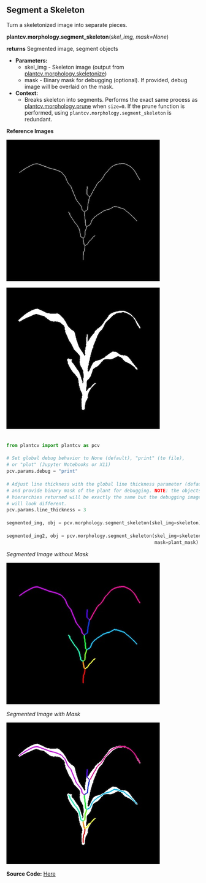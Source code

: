 ## Segment a Skeleton 

Turn a skeletonized image into separate pieces. 

**plantcv.morphology.segment_skeleton**(*skel_img, mask=None*)

**returns** Segmented image, segment objects

- **Parameters:**
    - skel_img - Skeleton image (output from [plantcv.morphology.skeletonize](skeletonize.md))
    - mask - Binary mask for debugging (optional). If provided, debug image will be overlaid on the mask.
- **Context:**
    - Breaks skeleton into segments. Performs the exact same process as [plantcv.morphology.prune](prune.md) 
    when `size=0`. If the prune function is performed, using `plantcv.morphology.segment_skeleton` is redundant. 

**Reference Images**

![Screenshot](img/documentation_images/segment_skeleton/skeleton_image.jpg)

![Screenshot](img/documentation_images/segment_skeleton/mask_image.jpg)

```python

from plantcv import plantcv as pcv

# Set global debug behavior to None (default), "print" (to file), 
# or "plot" (Jupyter Notebooks or X11)
pcv.params.debug = "print"

# Adjust line thickness with the global line thickness parameter (default = 5),
# and provide binary mask of the plant for debugging. NOTE: the objects and
# hierarchies returned will be exactly the same but the debugging image (segmented_img)
# will look different.
pcv.params.line_thickness = 3 

segmented_img, obj = pcv.morphology.segment_skeleton(skel_img=skeleton)

segmented_img2, obj = pcv.morphology.segment_skeleton(skel_img=skeleton, 
                                                      mask=plant_mask)

```

*Segmented Image without Mask*

![Screenshot](img/documentation_images/segment_skeleton/segmented_img.jpg)

*Segmented Image with Mask*

![Screenshot](img/documentation_images/segment_skeleton/segmented_img_mask.jpg)

**Source Code:** [Here](https://github.com/danforthcenter/plantcv/blob/master/plantcv/plantcv/morphology/segment_skeleton.py)
